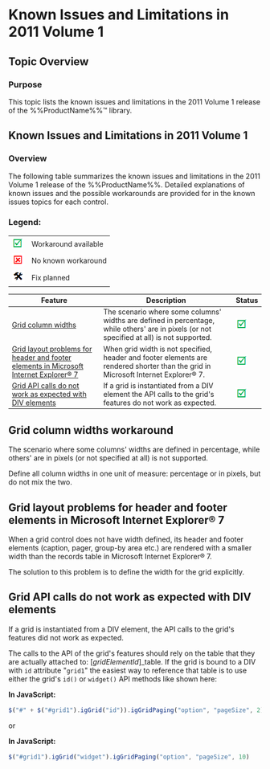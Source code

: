 ﻿<!--
|metadata|
{
    "fileName": "known-issues-and-limitations-2011-volume-1",
    "controlName": "",
    "tags": ["Known Issues"]
}
|metadata|
-->

# Known Issues and Limitations in 2011 Volume 1


## Topic Overview
### Purpose

This topic lists the known issues and limitations in the 2011 Volume 1 release of the %%ProductName%%™ library.


## Known Issues and Limitations in 2011 Volume 1
### Overview

The following table summarizes the known issues and limitations in the 2011 Volume 1 release of the %%ProductName%%. Detailed explanations of known issues and the possible workarounds are provided for in the known issues topics for each control.

### Legend:

<table class="table">
    <tbody>
        <tr>
            <td><img src="../../images/images/positive.png" alt="" class="img-responsive"></td>
            <td>Workaround available</td>
        </tr>
        <tr>
            <td><img src="../../images/images/negative.png" alt="" class="img-responsive"></td>
            <td>No known workaround</td>
        </tr>
        <tr>
            <td><img src="../../images/images/plannedFix.png" alt="" class="img-responsive"></td>
            <td>Fix planned</td>
        </tr>
    </tbody>
</table>


Feature | Description | Status
---|---|---
[Grid column widths](#grid-column-widths)|The scenario where some columns' widths are defined in percentage, while others' are in pixels (or not specified at all) is not supported.|![](../../images/images/positive.png)
[Grid layout problems for header and footer elements in Microsoft Internet Explorer® 7](#grid-layout-problem-ie7)|When grid width is not specified, header and footer elements are rendered shorter than the grid in Microsoft Internet Explorer® 7.|![](../../images/images/positive.png)
[Grid API calls do not work as expected with DIV elements](#grid-api-call-no-work)|If a grid is instantiated from a DIV element the API calls to the grid's features do not work as expected.|![](../../images/images/positive.png)



## <a id="grid-column-widths"></a>Grid column widths workaround

The scenario where some columns' widths are defined in percentage, while
others' are in pixels (or not specified at all) is not supported.

Define all column widths in one unit of measure: percentage or in pixels, but do not mix the two.

## <a id="grid-layout-problem-ie7"></a>Grid layout problems for header and footer elements in Microsoft Internet Explorer® 7

When a grid control does not have width defined, its header and footer elements (caption, pager, group-by area etc.) are rendered with a smaller width than the records table in Microsoft Internet Explorer® 7.

The solution to this problem is to define the width for the grid explicitly.

## <a id="grid-api-call-no-work"></a>Grid API calls do not work as expected with DIV elements

If a grid is instantiated from a DIV element, the API calls to the grid's features did not work as expected.

The calls to the API of the grid's features should rely on the table that they are actually attached to: [*gridElementId*]_table. If the grid is bound to a DIV with `id` attribute "`grid1`" the easiest way to reference that table is to use either the grid's `id()` or `widget()` API methods like shown here:

**In JavaScript:**

```js
$("#" + $("#grid1").igGrid("id")).igGridPaging("option", "pageSize", 2)
```

or

**In JavaScript:**

```js
$("#grid1").igGrid("widget").igGridPaging("option", "pageSize", 10)
```



 

 


